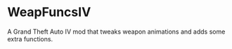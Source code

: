 # WeapFuncsIV
A Grand Theft Auto IV mod that tweaks weapon animations and adds some extra functions.
